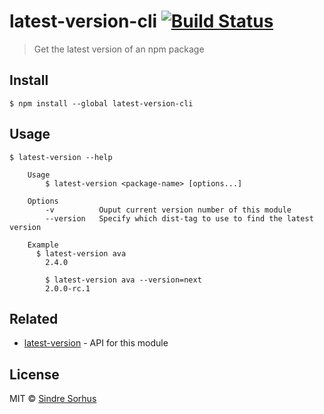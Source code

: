 # latest-version-cli [![Build Status](https://travis-ci.org/sindresorhus/latest-version-cli.svg?branch=master)](https://travis-ci.org/sindresorhus/latest-version-cli)

> Get the latest version of an npm package


## Install

```
$ npm install --global latest-version-cli
```


## Usage

```
$ latest-version --help

	Usage
		$ latest-version <package-name> [options...]

	Options
		-v       	Ouput current version number of this module
		--version	Specify which dist-tag to use to find the latest version

	Example
	  $ latest-version ava
		2.4.0

		$ latest-version ava --version=next
		2.0.0-rc.1
```


## Related

- [latest-version](https://github.com/sindresorhus/latest-version) - API for this module


## License

MIT © [Sindre Sorhus](https://sindresorhus.com)
